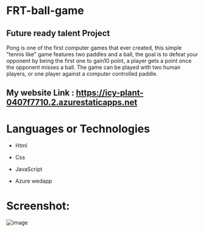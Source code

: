 # FRT-ball-game

## Future ready talent Project
Pong is one of the first computer games that ever created, this simple "tennis like" game features two paddles and a ball, the goal is to defeat your opponent by being the first one to gain10 point, a player gets a point once the opponent misses a ball. The game can be played with two human players, or one player against a computer controlled paddle.

## My website Link : https://icy-plant-0407f7710.2.azurestaticapps.net


# Languages or Technologies

-  Html

-  Css

-  JavaScript

-  Azure wedapp

# Screenshot:

![image](https://user-images.githubusercontent.com/112614683/204589143-4a5eef2b-bc20-45dd-bc2a-8b17654af81f.png)
